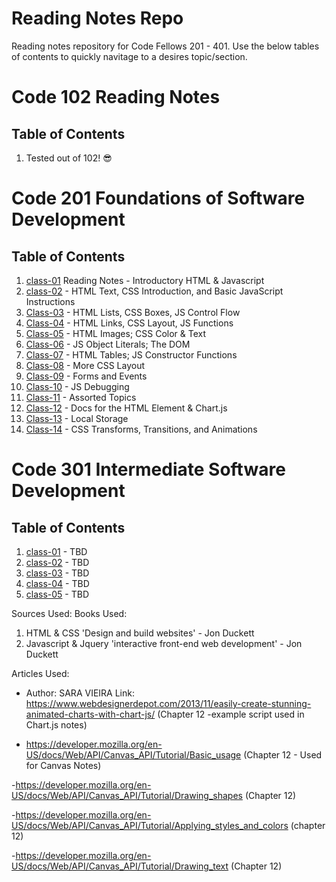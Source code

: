 # Reading Notes Repo
Reading notes repository for Code Fellows 201 - 401. Use the below tables of contents to quickly navitage to a desires topic/section. 

# Code 102 Reading Notes
## Table of Contents
1. Tested out of 102! 😎

# Code 201 Foundations of Software Development
## Table of Contents
1. [class-01](class-reading/201/class-01.md) Reading Notes - Introductory HTML & Javascript
2. [class-02](class-reading/201/class-02.md) - HTML Text, CSS Introduction, and Basic JavaScript Instructions
3. [Class-03](class-reading/201/class-03.md) - HTML Lists, CSS Boxes, JS Control Flow
4. [Class-04](class-reading/201/class-04.md) - HTML Links, CSS Layout, JS Functions
5. [Class-05](class-reading/201/class-05.md) - HTML Images; CSS Color & Text
6. [Class-06](class-reading/201/class-06.md) - JS Object Literals; The DOM
7. [Class-07](class-reading/201/class-07.md) - HTML Tables; JS Constructor Functions
8. [Class-08](class-reading/201/class-08.md) - More CSS Layout
9. [Class-09](class-reading/201/class-09.md) - Forms and Events
10. [Class-10](class-reading/201/class-10.md) - JS Debugging
11. [Class-11](class-reading/201/class-11.md) - Assorted Topics
12. [Class-12](class-reading/201/class-12.md) - Docs for the HTML <canvas> Element & Chart.js
13. [Class-13](class-reading/201/class-13.md) - Local Storage
14. [Class-14](class-reading/201/class-14.md) - CSS Transforms, Transitions, and Animations


# Code 301 Intermediate Software Development
## Table of Contents
1. [class-01](class-reading/301/class-01.md) - TBD
2. [class-02](class-reading/301/class-02.md) - TBD
3. [class-03](class-reading/301/class-03.md) - TBD
4. [class-04](class-reading/301/class-04.md) - TBD
5. [class-05](class-reading/301/class-05.md) - TBD




Sources Used: 
Books Used: 
1. HTML & CSS 'Design and build websites' - Jon Duckett
2. Javascript & Jquery 'interactive front-end web development' - Jon Duckett


Articles Used: 

- Author: SARA VIEIRA Link: https://www.webdesignerdepot.com/2013/11/easily-create-stunning-animated-charts-with-chart-js/
(Chapter 12 -example script used in Chart.js notes)

- https://developer.mozilla.org/en-US/docs/Web/API/Canvas_API/Tutorial/Basic_usage
(Chapter 12 - Used for Canvas Notes)

-https://developer.mozilla.org/en-US/docs/Web/API/Canvas_API/Tutorial/Drawing_shapes
(Chapter 12)

-https://developer.mozilla.org/en-US/docs/Web/API/Canvas_API/Tutorial/Applying_styles_and_colors
(chapter 12)

-https://developer.mozilla.org/en-US/docs/Web/API/Canvas_API/Tutorial/Drawing_text
(Chapter 12)